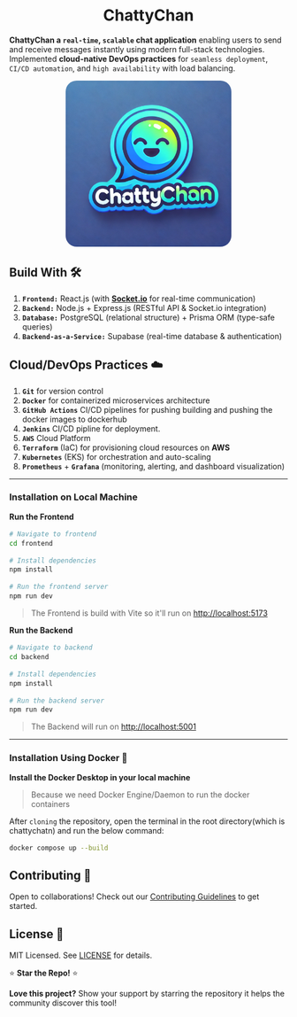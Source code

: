 <div align="center">
<h1>ChattyChan </h1>
</div>

**ChattyChan a `real-time`, `scalable` chat application** enabling users to send and receive messages instantly using modern full-stack technologies. Implemented **cloud-native DevOps practices** for `seamless deployment`,` CI/CD automation`, and `high availability` with load balancing.

<div align="center">

  <img src="frontend/public/chattychan.svg" alt="chattychan" width="300" height="300" style="border-radius: 20px;">
</div>

## **Build With** 🛠️

1. **`Frontend:`** React.js (with [**Socket.io**](http://socket.io/) for real-time communication)
2. **`Backend:`** Node.js + Express.js (RESTful API & Socket.io integration)
3. **`Database:`** PostgreSQL (relational structure) + Prisma ORM (type-safe queries)
4. **`Backend-as-a-Service:`** Supabase (real-time database & authentication)

## **Cloud/DevOps Practices** ☁️

1. **`Git`** for version control
2. **`Docker`** for containerized microservices architecture
3. **`GitHub Actions`** CI/CD pipelines for pushing building and pushing the docker images to dockerhub
4. **`Jenkins`** CI/CD pipline for deployment.
5. **`AWS`** Cloud Platform
6. **`Terraform`** (IaC) for provisioning cloud resources on **AWS**
7. **`Kubernetes`** (EKS) for orchestration and auto-scaling
8. **`Prometheus`** + **`Grafana`** (monitoring, alerting, and dashboard visualization)

---

### **Installation on Local Machine**

**Run the Frontend**

```bash
# Navigate to frontend
cd frontend
```

```bash
# Install dependencies
npm install
```

```bash
# Run the frontend server
npm run dev
```

> The Frontend is build with Vite so it'll run on [http://localhost:5173](http://localhost:5173)

**Run the Backend**

```bash
# Navigate to backend
cd backend
```

```bash
# Install dependencies
npm install
```

```bash
# Run the backend server
npm run dev
```

> The Backend will run on [http://localhost:5001](http://localhost:5001)

---

### **Installation Using Docker** 🐳

**Install the Docker Desktop in your local machine**

> Because we need Docker Engine/Daemon to run the docker containers

After `cloning` the repository, open the terminal in the root directory(which is chattychatn) and run the below command:

```bash
docker compose up --build
```

## **Contributing** 🤝

Open to collaborations! Check out our [Contributing Guidelines](./CONTRIBUTING.MD) to get started.

## **License** 📜

MIT Licensed. See [LICENSE](./LICENSE) for details.

⭐ **Star the Repo!** ⭐

**Love this project?** Show your support by starring the repository it helps the community discover this tool!

